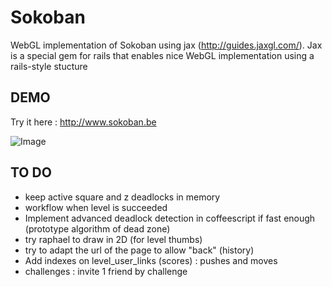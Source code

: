 Sokoban
=======

WebGL implementation of Sokoban using jax (http://guides.jaxgl.com/).
Jax is a special gem for rails that enables nice WebGL implementation using a rails-style stucture

DEMO
----

Try it here : http://www.sokoban.be

![Image](https://github.com/MichaelHoste/sokoban/raw/master/sokoban.png)

TO DO
-----

 * keep active square and z deadlocks in memory
 * workflow when level is succeeded
 * Implement advanced deadlock detection in coffeescript if fast enough (prototype algorithm of dead zone)
 * try raphael to draw in 2D (for level thumbs)
 * try to adapt the url of the page to allow "back" (history)
 * Add indexes on level_user_links (scores) : pushes and moves
 * challenges : invite 1 friend by challenge